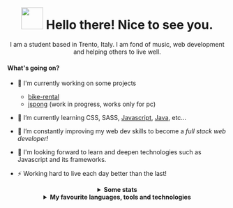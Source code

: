 <div align="center">
  <h1><img src="https://emojis.slackmojis.com/emojis/images/1536351075/4594/blob-wave.gif?1536351075" width="50"/> Hello there! Nice to see you.</h1>

  <p>I am a student based in Trento, Italy. I am fond of music, web development and helping others to live well.</p>
</div>

#### What's going on?

- 👀 I'm currently working on some projects

  - [bike-rental](https://rentals-bike.web.app)
  - [jspong](https://github.com/santeenee/jspong) (work in progress, works only for pc)
- 🌱 I’m currently learning CSS, SASS, [Javascript](https://github.com/santeenee/web-exercises), [Java](https://github.com/santeenee/java-exercises), etc...
- 🔭 I’m constantly improving my web dev skills to become a <em>full stack web developer!</em>
- 📆 I'm looking forward to learn and deepen technologies such as Javascript and its frameworks.
- ⚡ Working hard to live each day better than the last!

<div align="center">
  
  <details>    
    <summary><b>Some stats</b></summary>
  <br>
<!--   <a href="https://github.com/Santeenee?tab=repositories&q=&type=public">
    <img src="https://activity-graph.herokuapp.com/graph?username=Santeenee&theme=redical&point=D83A7C&line=D83A7C&custom_title=Contributions%20in%20the%20last%2031%20days"/>
  </a>   -->
  
  <a href="https://github.com/Santeenee?tab=repositories&q=&type=public">
    <img src="https://github-readme-stats.vercel.app/api?username=Santeenee&show_icons=true&theme=radical"/>
  </a>   
  
  <a href="https://github.com/Santeenee?tab=repositories&q=&type=public">
    <img src="https://github-readme-stats.vercel.app/api/top-langs/?username=santeenee&layout=compact&theme=radical"  align="top"/>
  </a>
</details>

  <details>
    <summary><b>My favourite languages, tools and technologies</b></summary>
  <br>

  <a href="https://github.com/topics/visual-studio-code"><img src="https://img.shields.io/badge/VS_Code-0078D4?style=for-the-badge&logo=visual%20studio%20code&logoColor=white"/></a>
  <a href="https://github.com/topics/html5"><img src="https://img.shields.io/badge/HTML5-E34F26?style=for-the-badge&logo=html5&logoColor=white"/></a>
  <a href="https://github.com/topics/css3"><img src="https://img.shields.io/badge/CSS3-1572B6?style=for-the-badge&logo=css3&logoColor=white"/></a>
  <a href="https://github.com/topics/sass"><img src="https://img.shields.io/badge/Sass-CC6699?style=for-the-badge&logo=sass&logoColor=white"/></a>
  <a href="https://github.com/topics/javascript"><img src="https://img.shields.io/badge/JavaScript-F7DF1E?style=for-the-badge&logo=javascript&logoColor=black"/></a>
  <a href="https://github.com/topics/markdown"><img src="https://img.shields.io/badge/Markdown-000000?style=for-the-badge&logo=markdown&logoColor=white"/></a>
  
  <a href="https://github.com/topics/git"><img src="https://img.shields.io/badge/Git-F05032?style=for-the-badge&logo=git&logoColor=white"/></a>
  <a href="https://github.com/topics/github"><img src="https://img.shields.io/badge/GitHub-100000?style=for-the-badge&logo=github&logoColor=white"/></a>
  <a href="https://gitlab.com"><img src="https://img.shields.io/badge/GitLab-330F63?style=for-the-badge&logo=gitlab&logoColor=whitea"/></a>
  
  <a href="https://github.com/topics/node"><img src="https://img.shields.io/badge/Node.js-339933?style=for-the-badge&logo=nodedotjs&logoColor=white"/></a>
  <a href="https://github.com/topics/firebase"><img src="https://img.shields.io/badge/firebase-ffca28?style=for-the-badge&logo=firebase&logoColor=black"/></a>
  <a href="https://github.com/topics/netlify"><img src="https://shields.io/badge/Netlify-42A5BD?style=for-the-badge&logo=netlify&logoColor=white"/></a>
</div>
</details>
<!--[![Visits Badge](https://badges.pufler.dev/visits/Santeenee/PHP-Exercises)](https://badges.pufler.dev)-->



<!--
**Santeenee/Santeenee** is a ✨ _special_ ✨ repository because its `README.md` (this file) appears on your GitHub profile.

Here are some ideas to get you started:

- 🔭 I’m currently working on ...
- 🌱 I’m currently learning ...
- 👯 I’m looking to collaborate on ...
- 🤔 I’m looking for help with ...
- 💬 Ask me about ...
- 📫 How to reach me: ...
- 😄 Pronouns: ...
- ⚡ Fun fact: ...
-->
